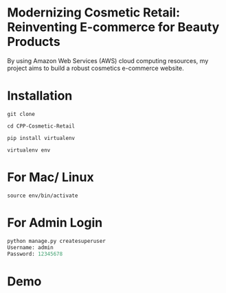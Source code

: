 # Modernizing Cosmetic Retail: Reinventing E-commerce for Beauty Products

By using Amazon Web Services (AWS) cloud computing resources, my project aims to build a robust cosmetics e-commerce website.

# Installation

`git clone `

`cd CPP-Cosmetic-Retail`

`pip install virtualenv`

`virtualenv env`

# For Mac/ Linux

`source env/bin/activate`

# For Admin Login

```python
python manage.py createsuperuser
Username: admin
Password: 12345678
```
# Demo




